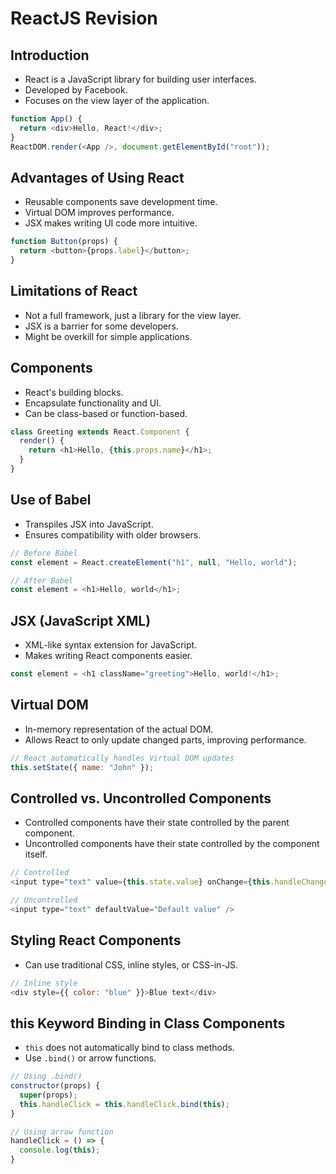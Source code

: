 # ReactJS Revision

## Introduction

- React is a JavaScript library for building user interfaces.
- Developed by Facebook.
- Focuses on the view layer of the application.

```javascript
function App() {
  return <div>Hello, React!</div>;
}
ReactDOM.render(<App />, document.getElementById("root"));
```

## Advantages of Using React

- Reusable components save development time.
- Virtual DOM improves performance.
- JSX makes writing UI code more intuitive.

```javascript
function Button(props) {
  return <button>{props.label}</button>;
}
```

## Limitations of React

- Not a full framework, just a library for the view layer.
- JSX is a barrier for some developers.
- Might be overkill for simple applications.

## Components

- React's building blocks.
- Encapsulate functionality and UI.
- Can be class-based or function-based.

```javascript
class Greeting extends React.Component {
  render() {
    return <h1>Hello, {this.props.name}</h1>;
  }
}
```

## Use of Babel

- Transpiles JSX into JavaScript.
- Ensures compatibility with older browsers.

```javascript
// Before Babel
const element = React.createElement("h1", null, "Hello, world");

// After Babel
const element = <h1>Hello, world</h1>;
```

## JSX (JavaScript XML)

- XML-like syntax extension for JavaScript.
- Makes writing React components easier.

```javascript
const element = <h1 className="greeting">Hello, world!</h1>;
```

## Virtual DOM

- In-memory representation of the actual DOM.
- Allows React to only update changed parts, improving performance.

```javascript
// React automatically handles Virtual DOM updates
this.setState({ name: "John" });
```

## Controlled vs. Uncontrolled Components

- Controlled components have their state controlled by the parent component.
- Uncontrolled components have their state controlled by the component itself.

```javascript
// Controlled
<input type="text" value={this.state.value} onChange={this.handleChange} />

// Uncontrolled
<input type="text" defaultValue="Default value" />
```

## Styling React Components

- Can use traditional CSS, inline styles, or CSS-in-JS.

```javascript
// Inline style
<div style={{ color: "blue" }}>Blue text</div>
```

## this Keyword Binding in Class Components

- `this` does not automatically bind to class methods.
- Use `.bind()` or arrow functions.

```javascript
// Using .bind()
constructor(props) {
  super(props);
  this.handleClick = this.handleClick.bind(this);
}

// Using arrow function
handleClick = () => {
  console.log(this);
}
```
